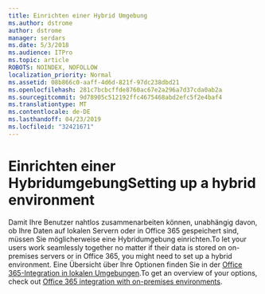 ```yaml
---
title: Einrichten einer Hybrid Umgebung
ms.author: dstrome
author: dstrome
manager: serdars
ms.date: 5/3/2018
ms.audience: ITPro
ms.topic: article
ROBOTS: NOINDEX, NOFOLLOW
localization_priority: Normal
ms.assetid: 08b866c0-aaff-4d6d-821f-97dc238dbd21
ms.openlocfilehash: 281c7bcbcffde8760ac67e2a296a7d37cda0ab2a
ms.sourcegitcommit: 9d78905c512192ffc4675468abd2efc5f2e4baf4
ms.translationtype: MT
ms.contentlocale: de-DE
ms.lasthandoff: 04/23/2019
ms.locfileid: "32421671"
---
```

# <a name="setting-up-a-hybrid-environment"></a><span data-ttu-id="ecdf8-102">Einrichten einer Hybridumgebung</span><span class="sxs-lookup"><span data-stu-id="ecdf8-102">Setting up a hybrid environment</span></span>

<span data-ttu-id="ecdf8-103">Damit Ihre Benutzer nahtlos zusammenarbeiten können, unabhängig davon, ob Ihre Daten auf lokalen Servern oder in Office 365 gespeichert sind, müssen Sie möglicherweise eine Hybridumgebung einrichten.</span><span class="sxs-lookup"><span data-stu-id="ecdf8-103">To let your users work seamlessly together no matter if their data is stored on on-premises servers or in Office 365, you might need to set up a hybrid environment.</span></span> <span data-ttu-id="ecdf8-104">Eine Übersicht über Ihre Optionen finden Sie in der [Office 365-Integration in lokalen Umgebungen](https://support.office.com/article/263faf8d-aa21-428b-aed3-2021837a4b65.aspx).</span><span class="sxs-lookup"><span data-stu-id="ecdf8-104">To get an overview of your options, check out [Office 365 integration with on-premises environments](https://support.office.com/article/263faf8d-aa21-428b-aed3-2021837a4b65.aspx).</span></span>
  

